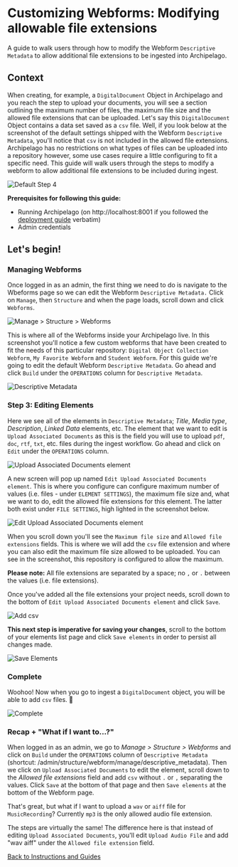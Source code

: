 # Customizing Webforms: Modifying allowable file extensions

A guide to walk users through how to modify the Webform `Descriptive Metadata` to allow additional file extensions to be ingested into Archipelago.

## Context

When creating, for example, a `DigitalDocument` Object in Archipelago and you reach the step to upload your documents, you will see a section outlining the maximum number of files, the maximum file size and the allowed file extensions that can be uploaded. Let's say this `DigitalDocument` Object contains a data set saved as a `csv` file. Well, if you look below at the screenshot of the default settings shipped with the Webform `Descriptive Metadata`, you'll notice that `csv` is not included in the allowed file extensions. Archipelago has no restrictions on what types of files can be uploaded into a repository however, some use cases require a little configuring to fit a specific need. This guide will walk users through the steps to modify a webform to allow additional file extensions to be included during ingest.

![Default Step 4](../imgs/modifyingfileextensionsinwebform/01_default-step-4.jpg)

**Prerequisites for following this guide:**
- Running Archipelago (on http://localhost:8001 if you followed the [deployment guide](https://github.com/esmero/archipelago-deployment#archipelago-docker-deployment) verbatim)
- Admin credentials

## Let's begin!

### Managing Webforms

Once logged in as an admin, the first thing we need to do is navigate to the Wbeforms page so we can edit the Webform `Descriptive Metadata.` Click on `Manage`, then `Structure` and when the page loads, scroll down and click `Webforms`.

![Manage > Structure > Webforms](../imgs/modifyingfileextensionsinwebform/03_manage-structure-webforms.jpg)

This is where all of the Webforms inside your Archipelago live. In this screenshot you'll notice a few custom webforms that have been created to fit the needs of this particular repository: `Digital Object Collection Webform`, `My Favorite Webform` and `Student Webform`. For this guide we're going to edit the default Webform `Descriptive Metadata`. Go ahead and click `Build` under the `OPERATIONS` column for `Descriptive Metadata`.

![Descriptive Metadata](../imgs/modifyingfileextensionsinwebform/04_webform-page.jpg)

### Step 3: Editing Elements

Here we see all of the elements in `Descriptive Metadata`; *Title*, *Media type*, *Description*, *Linked Data* elements, etc. The element that we want to edit is `Upload Associated Documents` as this is the field you will use to upload `pdf`, `doc`, `rtf`, `txt`, etc. files during the ingest workflow.  Go ahead and click on `Edit` under the `OPERATIONS` column.

![Upload Associated Documents element](../imgs/modifyingfileextensionsinwebform/05_upload-associated-documents.jpg)

A new screen will pop up named `Edit Upload Associated Documents element`. This is where you configure can configure maximum number of values (i.e. files - under `ELEMENT SETTINGS`), the maximum file size and, what we want to do, edit the allowed file extensions for this element. The latter both exist under `FILE SETTINGS`, high lighted in the screenshot below.

![Edit Upload Associated Documents element](../imgs/modifyingfileextensionsinwebform/06_edit-upload-associated-documents-element.jpg)

When you scroll down you'll see the `Maximum file size` and `Allowed file extensions` fields. This is where we will add the `csv` file extension and where you can also edit the maximum file size allowed to be uploaded. You can see in the screenshot, this repository is configured to allow the maximum.

**Please note:** All file extensions are separated by a space; no `,` or `.` between the values (i.e. file extensions).

Once you've added all the file extensions your project needs, scroll down to the bottom of `Edit Upload Associated Documents element` and click `Save`.

![Add csv](../imgs/modifyingfileextensionsinwebform/07_add-csv.jpg)

**This next step is imperative for saving your changes**, scroll to the bottom of your elements list page and click `Save elements` in order to persist all changes made.

![Save Elements](../imgs/modifyingfileextensionsinwebform/09_save-elements.jpg)

### Complete

Woohoo! Now when you go to ingest a `DigitalDocument` object, you will be able to add `csv` files. 🍓

![Complete](../imgs/modifyingfileextensionsinwebform/10_complete.jpg)

### Recap + "What if I want to...?"

When logged in as an admin, we go to *Manage > Structure > Webforms* and click on `Build` under the `OPERATIONS` column of `Descriptive Metadata` (shortcut: /admin/structure/webform/manage/descriptive_metadata). Then we click on `Upload Associated Documents` to edit the element, scroll down to the *Allowed file extensions* field and add `csv` without `.` or `,` separating the values. Click `Save` at the bottom of that page and then `Save elements` at the bottom of the Webform page.

That's great, but what if I want to upload a `wav` or `aiff` file for `MusicRecording`? Currently `mp3` is the only allowed audio file extension.

The steps are virtually the same! The difference here is that instead of editing `Upload Associated Documents`, you'll edit `Upload Audio File` and add "wav aiff" under the `Allowed file extension` field.

[Back to Instructions and Guides](https://github.com/esmero/archipelago-documentation#archipelago-deployment-quickstart)
